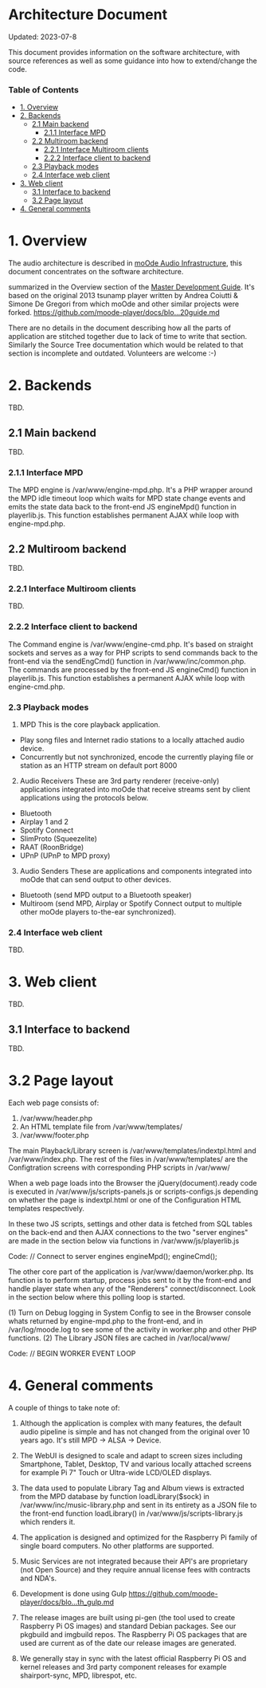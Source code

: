 Architecture Document <!-- omit in toc -->
==========================================
Updated: 2023-07-8

This document provides information on the software architecture, with source references as well as
some guidance into how to extend/change the code.

### Table of Contents <!-- omit in toc -->

- [1. Overview](#1-overview)
- [2. Backends](#2-backends)
  - [2.1 Main backend](#21-main-backend)
    - [2.1.1 Interface MPD](#211-interface-mpd)
  - [2.2 Multiroom backend](#22-multiroom-backend)
    - [2.2.1 Interface Multiroom clients](#221-interface-multiroom-clients)
    - [2.2.2 Interface client to backend](#222-interface-client-to-backend)
  - [2.3 Playback modes](#23-playback-modes)
  - [2.4 Interface web client](#24-interface-web-client)
- [3. Web client](#1-web-client)
  - [3.1 Interface to backend](#31-interface-to-backend)
  - [3.2 Page layout](#32-page-layout)
- [4. General comments](#4-general-comments)

# 1. Overview

The audio architecture is described in [moOde Audio Infrastructure](https://github.com/moode-player/docs/blob/main/moode_audio_infrastructure.md#moode-audio-infrastructure-),
this document concentrates on the software architecture.



summarized in the Overview section of the [Master Development Guide](). It's based on the original 2013 tsunamp player written by Andrea Coiutti & Simone De Gregori from which moOde and other similar projects were forked. https://github.com/moode-player/docs/blo...20guide.md

There are no details in the document describing how all the parts of application are stitched together due to lack of time to write that section. Similarly the Source Tree documentation which would be related to that section is incomplete and outdated. Volunteers are welcome :-)


# 2. Backends

TBD.

## 2.1 Main backend

TBD.

### 2.1.1 Interface MPD

The MPD engine is /var/www/engine-mpd.php. It's a PHP wrapper around the MPD idle timeout loop which waits for MPD state change events and emits the state data back to the front-end JS engineMpd() function in playerlib.js. This function establishes permanent AJAX while loop with engine-mpd.php.



## 2.2 Multiroom backend

TBD.

### 2.2.1 Interface Multiroom clients

TBD.

### 2.2.2 Interface client to backend

The Command engine is /var/www/engine-cmd.php. It's based on straight sockets and serves as a way for PHP scripts to send commands back to the front-end via the sendEngCmd() function in /var/www/inc/common.php. The commands are processed by the front-end JS engineCmd() function in playerlib.js. This function establishes a permanent AJAX while loop with engine-cmd.php.

### 2.3 Playback modes

1. MPD
This is the core playback application.

- Play song files and Internet radio stations to a locally attached audio device.
- Concurrently but not synchronized, encode the currently playing file or station as an HTTP stream on default port 8000

2. Audio Receivers
These are 3rd party renderer (receive-only) applications integrated into moOde that receive streams sent by client applications using the protocols below.

- Bluetooth
- Airplay 1 and 2
- Spotify Connect
- SlimProto (Squeezelite)
- RAAT (RoonBridge)
- UPnP (UPnP to MPD proxy)

3. Audio Senders
These are applications and components integrated into moOde that can send output to other devices.

- Bluetooth (send MPD output to a Bluetooth speaker)
- Multiroom (send MPD, Airplay or Spotify Connect output to multiple other moOde players to-the-ear synchronized).


### 2.4 Interface web client

TBD.

# 3. Web client

TBD.

## 3.1 Interface to backend

TBD.

# 3.2 Page layout

Each web page consists of:

1. /var/www/header.php
2. An HTML template file from /var/www/templates/
3. /var/www/footer.php

The main Playback/Library screen is /var/www/templates/indextpl.html and /var/www/index.php. The rest of the files in /var/www/templates/ are the Configtration screens with corresponding PHP scripts in /var/www/

When a web page loads into the Browser the jQuery(document).ready code is executed in /var/www/js/scripts-panels.js or scripts-configs.js depending on whether the page is indextpl.html or one of the Configuration HTML templates respectively.

In these two JS scripts, settings and other data is fetched from SQL tables on the back-end and then AJAX connections to the two "server engines" are made in the section below via functions in /var/www/js/playerlib.js

Code:
// Connect to server engines
engineMpd();
engineCmd();

The other core part of the application is /var/www/daemon/worker.php. Its function is to perform startup, process jobs sent to it by the front-end and handle player state when any of the "Renderers" connect/disconnect. Look in the section below where this polling loop is started.

(1) Turn on Debug logging in System Config to see in the Browser console whats returned by engine-mpd.php to the front-end, and in /var/log/moode.log to see some of the activity in worker.php and other PHP functions.
(2) The Library JSON files are cached in /var/local/www/

Code:
// BEGIN WORKER EVENT LOOP


# 4. General comments

A couple of things to take note of:

1. Although the application is complex with many features, the default audio pipeline is simple and has not changed from the original over 10 years ago. It's still MPD -> ALSA -> Device.

2. The WebUI is designed to scale and adapt to screen sizes including Smartphone, Tablet, Desktop, TV and various locally  attached screens for example Pi 7" Touch or Ultra-wide LCD/OLED displays.

3. The data used to populate Library Tag and Album views is extracted from the MPD database by function loadLibrary($sock) in /var/www/inc/music-library.php and sent in its entirety as a JSON file to the front-end function loadLibrary() in /var/www/js/scripts-library.js which renders it.

4. The application is designed and optimized for the Raspberry Pi family of single board computers. No other platforms are supported.

5. Music Services are not integrated because their API's are proprietary (not Open Source) and they require annual license fees with contracts and NDA's.

6. Development is done using Gulp https://github.com/moode-player/docs/blo...th_gulp.md

7. The release images are built using pi-gen (the tool used to create Raspberry Pi OS images) and standard Debian packages. See our pkgbuild and imgbuild repos. The Raspberry Pi OS packages that are used are current as of the date our release images are generated.

8. We generally stay in sync with the latest official Raspberry Pi OS and kernel releases and 3rd party component releases for example shairport-sync, MPD, librespot, etc.


